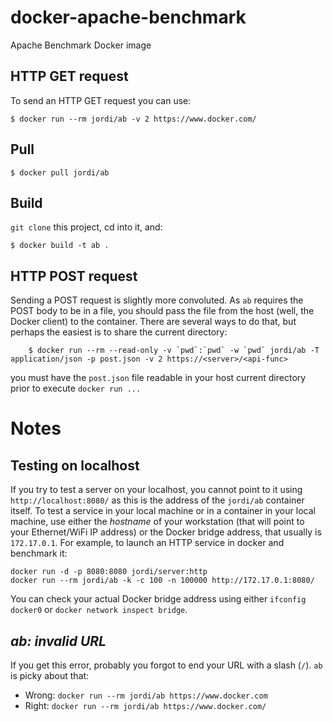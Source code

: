 # docker-apache-benchmark

Apache Benchmark Docker image

## HTTP GET request

To send an HTTP GET request you can use:

	$ docker run --rm jordi/ab -v 2 https://www.docker.com/

## Pull

	$ docker pull jordi/ab

## Build

`git clone` this project, cd into it, and:

	$ docker build -t ab .
	
## HTTP POST request

Sending a POST request is slightly more convoluted. As `ab` requires the POST body to be in a file, you should pass the file from the host (well, the Docker client) to the container. There are several ways to do that, but perhaps the easiest is to share the current directory:

```
	$ docker run --rm --read-only -v `pwd`:`pwd` -w `pwd` jordi/ab -T application/json -p post.json -v 2 https://<server>/<api-func>
```

you must have the `post.json` file readable in your host current directory prior to execute `docker run ...`

# Notes

## Testing on localhost

If you try to test a server on your localhost, you cannot point to it using `http://localhost:8080/` as this is the address of the `jordi/ab` container itself. To test a service in your local machine or in a container in your local machine, use either the _hostname_ of your workstation (that will point to your Ethernet/WiFi IP address) or the Docker bridge address, that usually is `172.17.0.1`. For example, to launch an HTTP service in docker and benchmark it:

```
docker run -d -p 8080:8080 jordi/server:http
docker run --rm jordi/ab -k -c 100 -n 100000 http://172.17.0.1:8080/ 
```

You can check your actual Docker bridge address using either `ifconfig docker0` or `docker network inspect bridge`.

## _ab: invalid URL_

If you get this error, probably you forgot to end your URL with a slash (`/`). `ab` is picky about that:

- Wrong: `docker run --rm jordi/ab https://www.docker.com`
- Right: `docker run --rm jordi/ab https://www.docker.com/`
